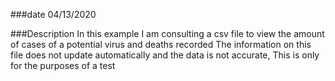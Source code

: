 ###date
04/13/2020

###Description
In this example I am consulting a csv file to view the amount of cases of a potential virus and deaths recorded
The information on this file does not update automatically and the data is not accurate, This is only for the purposes of a test
